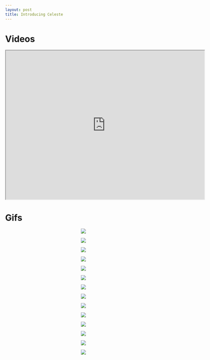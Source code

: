 ```yaml
---
layout: post
title: Introducing Celeste
---
```


<!-- Global site tag (gtag.js) - Google Analytics -->
<script async src="https://www.googletagmanager.com/gtag/js?id=UA-145347384-1"></script>
<script>
  window.dataLayer = window.dataLayer || [];
  function gtag(){dataLayer.push(arguments);}
  gtag('js', new Date());

  gtag('config', 'UA-145347384-1');
</script>

# Videos

<iframe src="https://drive.google.com/file/d/1zU1JSmPzobJz6O0ut7waIaKpoe-gvWS_/preview" width="640" height="480" allow="autoplay"></iframe>


# Gifs

<p align="center">
  <img src="{{ site.url }}/imgs/2024-05-13-multigrid-gnn/animations-graph-1.gif">
</p>

<p align="center">
  <img src="{{ site.url }}/imgs/2024-05-13-multigrid-gnn/animations-graph-2.gif">
</p>

<p align="center">
  <img src="{{ site.url }}/imgs/2024-05-13-multigrid-gnn/animations-graph-3.gif">
</p>

<p align="center">
  <img src="{{ site.url }}/imgs/2024-05-13-multigrid-gnn/animations-graph-4.gif">
</p>

<p align="center">
  <img src="{{ site.url }}/imgs/2024-05-13-multigrid-gnn/animations-graph-5.gif">
</p>

<p align="center">
  <img src="{{ site.url }}/imgs/2024-05-13-multigrid-gnn/animations-graph-6.gif">
</p>

<p align="center">
  <img src="{{ site.url }}/imgs/2024-05-13-multigrid-gnn/animations-graph-7.gif">
</p>

<p align="center">
  <img src="{{ site.url }}/imgs/2024-05-13-multigrid-gnn/animations-graph-8.gif">
</p>

<p align="center">
  <img src="{{ site.url }}/imgs/2024-05-13-multigrid-gnn/animations-graph-9.gif">
</p>

<p align="center">
  <img src="{{ site.url }}/imgs/2024-05-13-multigrid-gnn/animations-graph-10.gif">
</p>

<p align="center">
  <img src="{{ site.url }}/imgs/2024-05-13-multigrid-gnn/animations-graph-11.gif">
</p>

<p align="center">
  <img src="{{ site.url }}/imgs/2024-05-13-multigrid-gnn/animations-graph-12.gif">
</p>

<p align="center">
  <img src="{{ site.url }}/imgs/2024-05-13-multigrid-gnn/animations-graph-13.gif">
</p>

<p align="center">
  <img src="{{ site.url }}/imgs/2024-05-13-multigrid-gnn/animations-graph-14.gif">
</p>


